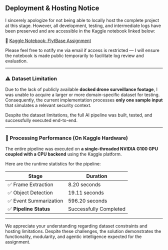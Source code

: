 ## Deployment & Hosting Notice

I sincerely apologize for not being able to locally host the complete project at this stage. However, all development, testing, and intermediate logs have been preserved and are accessible in the Kaggle notebook linked below:

🔗 [Kaggle Notebook: FlytBase Assignment](https://www.kaggle.com/code/harshchinchakar9921/flytbase-assignment)

Please feel free to notify me via email if access is restricted — I will ensure the notebook is made public temporarily to facilitate log review and evaluation.

---

### ⚠️ Dataset Limitation

Due to the lack of publicly available **docked drone surveillance footage**, I was unable to acquire a larger or more domain-specific dataset for testing. Consequently, the current implementation processes **only one sample input** that simulates a relevant security context.

Despite the dataset limitations, the full AI pipeline was built, tested, and successfully executed end-to-end.

---

### 🧪 Processing Performance (On Kaggle Hardware)

The entire pipeline was executed on **a single-threaded NVIDIA G100 GPU coupled with a CPU backend** using the Kaggle platform.

Here are the runtime statistics for the pipeline:

| Stage                  | Duration     |
|------------------------|--------------|
| ✅ Frame Extraction     | 8.20 seconds |
| ✅ Object Detection     | 19.11 seconds|
| ✅ Event Summarization  | 596.20 seconds |
| ✅ **Pipeline Status**  | Successfully Completed |

---

We appreciate your understanding regarding dataset constraints and hosting limitations. Despite these challenges, the solution demonstrates the functionality, modularity, and agentic intelligence expected for the assignment.


